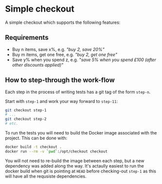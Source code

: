 # Simple checkout

A simple checkout which supports the following features:

## Requirements

* Buy n items, save x%, e.g. _"buy 2, save 20%"_
* Buy m items, get one free, e.g. _"buy 2, get one free"_
* Save y% when you spend z, e.g. _"save 5% when you spend £100 (after other discounts applied)"_ 

## How to step-through the work-flow

Each step in the process of writing tests has a git tag of the form `step-n`.

Start with `step-1` and work your way forward to `step-11`:

```bash
git checkout step-1
# ...
git checkout step-2
# etc.
```

To run the tests you will need to build the Docker image associated with the project. This can be done with:

```bash
docker build -t checkout .
docker run --rm -v `pwd`:/opt/checkout checkout
```

You will not need to re-build the image between each step, but a new dependency was added along the way. It's actaully easiest to run the docker build when git is pointing at `HEAD` before checking-out `step-1` as this will have all the requsiste dependencies.
